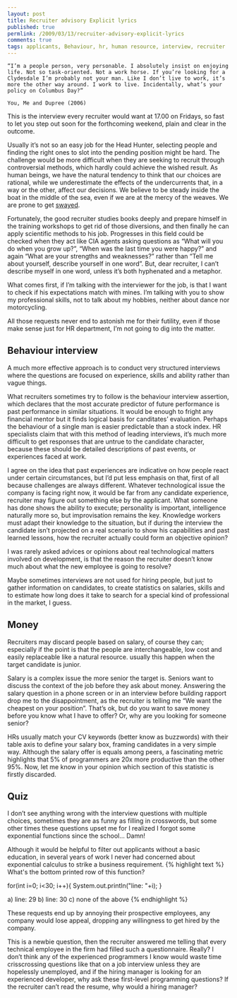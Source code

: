 ```yaml
---
layout: post
title: Recruiter advisory Explicit lyrics
published: true
permlink: /2009/03/13/recruiter-advisory-explicit-lyrics
comments: true
tags: applicants, Behaviour, hr, human resource, interview, recruiter
---
```

    “I’m a people person, very personable. I absolutely insist on enjoying life. Not so task-oriented. Not a work horse. If you’re looking for a Clydesdale I’m probably not your man. Like I don’t live to work, it’s more the other way around. I work to live. Incidentally, what’s your policy on Columbus Day?”

    You, Me and Dupree (2006)

This is the interview every recruiter would want at 17.00 on Fridays, so fast to let you step out soon for the forthcoming weekend, plain and clear in the outcome.  

Usually it’s not so an easy job for the Head Hunter, selecting people and finding the right ones to slot into the pending position might be hard. The challenge would be more difficult when they are seeking to recruit through controversial methods, which hardly could achieve the wished result. As human beings, we have the natural tendency to think that our choices are rational, while we underestimate the effects of the undercurrents that, in a way or the other, affect our decisions.  We believe to be steady inside the boat in the middle of the sea, even if we are at the mercy of the weaves. We are prone to get [swayed](http://www.huffingtonpost.com/alvaro-fernandez/why-smart-brains-make-stu_b_108359.html).

Fortunately, the good recruiter studies books deeply and prepare himself in the training workshops to get rid of those diversions, and then finally he can apply scientific methods to his job. Progresses in this field could be checked when they act like CIA agents asking questions as “What will you do when you grow up?”, “When was the last time you were happy?” and again “What are your strengths and weaknesses?” rather than “Tell me about yourself, describe yourself in one word”. But, dear recruiter, I can’t describe myself in one word, unless it’s both hyphenated and a metaphor.

What comes first, if I’m talking with the interviewer for the job, is that I want to check if his expectations match with mines. I’m talking with you to show my professional skills, not to talk about my hobbies, neither about dance nor motorcycling.

All those requests never end to astonish me for their futility, even if those make sense just for HR department, I’m not going to dig into the matter.

## Behaviour interview
A much more effective approach is to conduct very structured interviews where the questions are focused on experience, skills and ability rather than vague things.

What recruiters sometimes try to follow is the behaviour interview assertion, which declares that the most accurate predictor of future performance is past performance in similar situations. It would be enough to fright any financial mentor but it finds logical basis for canditates’ evaluation. Perhaps the behaviour of a single man is easier predictable than a stock index. HR specialists claim that with this method of leading interviews, it’s much more difficult to get responses that are untrue to the candidate character, because these should be detailed descriptions of past events, or experiences faced at work.

I agree on the idea that past experiences are indicative on how people react under certain circumstances, but I’d put less emphasis on that, first of all because challenges are always different. Whatever technological issue the company is facing right now, it would be far from any candidate experience, recruiter may figure out something else by the applicant. What someone has done shows the ability to execute; personality is important, intelligence naturally more so, but improvisation remains the key.  Knowledge workers must adapt their knowledge to the situation, but if during the interview the candidate isn’t projected on a real scenario to show his capabilities and past learned lessons, how the recruiter actually could form an objective opinion?  

I was rarely asked advices or opinions about real technological matters involved on development,  is that the reason the recruiter doesn’t know much about what the new employee is going to resolve?

Maybe sometimes interviews are not used for hiring people, but just to gather information on candidates, to create statistics on salaries, skills and to estimate how long does it take to search for a special kind of professional in the market, I guess.

## Money
Recruiters may discard people based on salary, of course they can; especially if the point is that the people are interchangeable, low cost and easily replaceable like a natural resource. usually this happen when the target candidate is junior.

Salary is a complex issue the more senior the target is. Seniors want to discuss the context of the job before they ask about money. Answering the salary question in a phone screen or in an interview before building rapport drop me to the disappointment, as the recruiter is telling me “We want the cheapest on your position”. That’s ok, but do you want to save money before you know what I have to offer? Or, why are you looking for someone senior?

HRs usually match your CV keywords (better know as buzzwords) with their table axis to define your salary box, framing candidates in a very simple way. Although the salary offer is equals among peers, a fascinating metric highlights that 5% of programmers are 20x more productive than the other 95%. Now, let me know in your opinion which section of this statistic is firstly discarded.

## Quiz
I don’t see anything wrong with the interview questions with multiple choices, sometimes they are as funny as filling in crosswords, but some other times these questions upset me for I realized I forgot some exponential functions since the school… Damn!

Although it would be helpful to filter out applicants without a basic education, in several years of work I never had concerned about exponential calculus to strike a business requirement.
{% highlight text %}
What's the bottom printed row of this function?

for(int i=0; i<30; i++){
   System.out.println("line: "+i);
}

a) line: 29
b) line: 30
c) none of the above
{% endhighlight %}

These requests end up by annoying their prospective employees, any company would lose appeal, dropping any willingness to get hired by the company.

This is a newbie question, then the recruiter answered me telling that every technical employee in the firm had filled such a questionnaire. Really? I don’t think any of the experienced programmers I know would waste time crisscrossing questions like that  on a job interview unless they are hopelessly unemployed, and if the hiring manager is looking for an experienced developer, why ask these first-level programming questions? If the recruiter can’t read the resume, why would a hiring manager?
